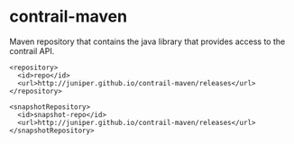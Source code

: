 contrail-maven
==============

Maven repository that contains the java library that provides access to the contrail API.

    <repository>
      <id>repo</id>
      <url>http://juniper.github.io/contrail-maven/releases</url>
    </repository>

    <snapshotRepository>
      <id>snapshot-repo</id>
      <url>http://juniper.github.io/contrail-maven/releases</url>
    </snapshotRepository>
